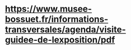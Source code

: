 # https://www.musee-bossuet.fr/informations-transversales/agenda/visite-guidee-de-lexposition/pdf


